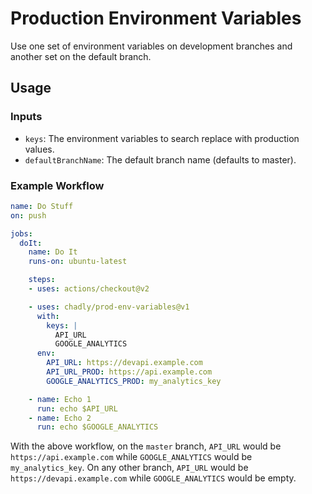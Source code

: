 # Production Environment Variables

Use one set of environment variables on development branches and another set on the default branch.

## Usage

### Inputs

* `keys`: The environment variables to search replace with production values.
* `defaultBranchName`: The default branch name (defaults to master).

### Example Workflow

```yaml
name: Do Stuff
on: push

jobs:
  doIt:
    name: Do It
    runs-on: ubuntu-latest

    steps:
    - uses: actions/checkout@v2

    - uses: chadly/prod-env-variables@v1
      with:
        keys: |
          API_URL
          GOOGLE_ANALYTICS
      env:
        API_URL: https://devapi.example.com
        API_URL_PROD: https://api.example.com
        GOOGLE_ANALYTICS_PROD: my_analytics_key

    - name: Echo 1
      run: echo $API_URL
    - name: Echo 2
      run: echo $GOOGLE_ANALYTICS
```

With the above workflow, on the `master` branch, `API_URL` would be `https://api.example.com` while `GOOGLE_ANALYTICS` would be `my_analytics_key`. On any other branch, `API_URL` would be `https://devapi.example.com` while `GOOGLE_ANALYTICS` would be empty.

